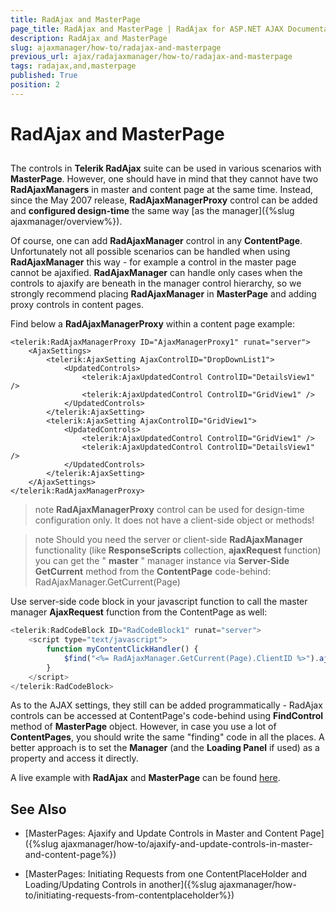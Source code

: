 ```yaml
---
title: RadAjax and MasterPage
page_title: RadAjax and MasterPage | RadAjax for ASP.NET AJAX Documentation
description: RadAjax and MasterPage
slug: ajaxmanager/how-to/radajax-and-masterpage
previous_url: ajax/radajaxmanager/how-to/radajax-and-masterpage
tags: radajax,and,masterpage
published: True
position: 2
---
```


# RadAjax and MasterPage



## 

The controls in **Telerik RadAjax** suite can be used in various scenarios with **MasterPage**. However, one should have in mind that they cannot have two **RadAjaxManagers** in master and content page at the same time. Instead, since the May 2007 release, **RadAjaxManagerProxy** control can be added and **configured design-time** the same way [as the manager]({%slug ajaxmanager/overview%}).

Of course, one can add **RadAjaxManager** control in any **ContentPage**. Unfortunately not all possible scenarios can be handled when using **RadAjaxManager** this way - for example a control in the master page cannot be ajaxified. **RadAjaxManager** can handle only cases when the controls to ajaxify are beneath in the manager control hierarchy, so we strongly recommend placing **RadAjaxManager** in **MasterPage** and adding proxy controls in content pages.

Find below a **RadAjaxManagerProxy** within a content page example:

````ASPNET
<telerik:RadAjaxManagerProxy ID="AjaxManagerProxy1" runat="server">
	<AjaxSettings>
	    <telerik:AjaxSetting AjaxControlID="DropDownList1">
	        <UpdatedControls>
	            <telerik:AjaxUpdatedControl ControlID="DetailsView1" />
	            <telerik:AjaxUpdatedControl ControlID="GridView1" />
	        </UpdatedControls>
	    </telerik:AjaxSetting>
	    <telerik:AjaxSetting AjaxControlID="GridView1">
	        <UpdatedControls>
	            <telerik:AjaxUpdatedControl ControlID="GridView1" />
	            <telerik:AjaxUpdatedControl ControlID="DetailsView1" />
	        </UpdatedControls>
	    </telerik:AjaxSetting>
	</AjaxSettings>
</telerik:RadAjaxManagerProxy>
````



>note  **RadAjaxManagerProxy** control can be used for design-time configuration only. It does not have a client-side object or methods!
>


>note Should you need the server or client-side **RadAjaxManager** functionality (like **ResponseScripts** collection, **ajaxRequest** function) you can get the " **master** " manager instance via **Server-Side**  **GetCurrent** method from the **ContentPage** code-behind:
>RadAjaxManager.GetCurrent(Page)
>


Use server-side code block in your javascript function to call the master manager **AjaxRequest** function from the ContentPage as well:

````JavaScript
<telerik:RadCodeBlock ID="RadCodeBlock1" runat="server">
	<script type="text/javascript">
	    function myContentClickHandler() {
	        $find("<%= RadAjaxManager.GetCurrent(Page).ClientID %>").ajaxRequest("content");
	    }
	</script>
</telerik:RadCodeBlock>
````



As to the AJAX settings, they still can be added programmatically - RadAjax controls can be accessed at ContentPage's code-behind using **FindControl** method of **MasterPage** object. However, in case you use a lot of **ContentPages**, you should write the same "finding" code in all the places. A better approach is to set the **Manager** (and the **Loading Panel** if used) as a property and access it directly.

A live example with **RadAjax** and **MasterPage** can be found [here](https://demos.telerik.com/aspnet-ajax/ajax/examples/manager/usercontrol/defaultcs.aspx).

## See Also

 * [MasterPages: Ajaxify and Update Controls in Master and Content Page]({%slug ajaxmanager/how-to/ajaxify-and-update-controls-in-master-and-content-page%})

 * [MasterPages: Initiating Requests from one ContentPlaceHolder and Loading/Updating Controls in another]({%slug ajaxmanager/how-to/initiating-requests-from-contentplaceholder%})
